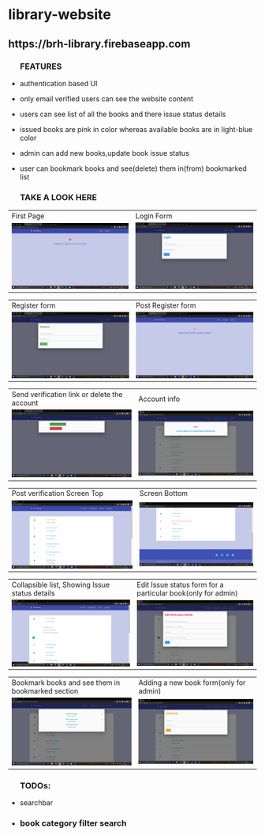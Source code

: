 # library-website

<h2>https://brh-library.firebaseapp.com</h2>
<ul><h3>FEATURES</h3>
  <li><p>authentication based UI</p></li>
  <li><p>only email verified users can see the website content</p></li>
  <li><p>users can see list of all the books and there issue status details</p></li>
  <li><p>issued books are pink in color whereas available books are in light-blue color</p></li>
  <li><p>admin can add new books,update book issue status</p></li>
  <li><p>user can bookmark books and see(delete) them in(from) bookmarked list</p></li>
</ul>


<ul><h3>TAKE A LOOK HERE</h3></ul>
<table>
  <tr>
    <td>First Page</td>
    <td>Login Form</td>
  </tr>
  <tr>
    <td><img src="images/Screenshot%20(104).png" width=450</td>
    <td><img src="images/Screenshot%20(105).png" width=450</td>
  </tr>
</table>

<table>
  <tr>
    <td>Register form</td>
    <td>Post Register form</td>
  </tr>
  <tr>
    <td><img src="images/Screenshot%20(106).png" width=450</td>
    <td><img src="images/Screenshot%20(107).png" width=450</td>
  </tr>
</table>

<table>
  <tr>
    <td>Send verification link or delete the account</td>
    <td>Account info</td>
  </tr>
  <tr>
    <td><img src="images/Screenshot%20(108).png" width=450</td>
    <td><img src="images/Screenshot%20(101).png" width=450</td>
  </tr>
</table>

<table>
  <tr>
    <td>Post verification Screen Top</td>
    <td>Screen Bottom</td>
  </tr>
  <tr>
    <td><img src="images/Screenshot%20(96).png" width=450></td>
    <td><img src="images/Screenshot%20(102).png" width=450</td>
  </tr>
</table>

<table>
  <tr>
    <td>Collapsible list, Showing Issue status details</td>
    <td>Edit Issue status form for a particular book(only for admin)</td>
  </tr>
  <tr>
    <td><img src="images/Screenshot%20(97).png" width=450></td>
    <td><img src="images/Screenshot%20(98).png" width=450</td>
  </tr>
</table>

<table>
  <tr>
    <td>Bookmark books and see them in bookmarked section</td>
    <td>Adding a new book form(only for admin)</td>
  </tr>
  <tr>
    <td><img src="images/Screenshot%20(99).png" width=450></td>
    <td><img src="images/Screenshot%20(100).png" width=450</td>
  </tr>
</table>

<ul><h3> TODOs: </h2><li><p>searchbar</h3></li><li><h3>book category filter search</p></li> </ul>
